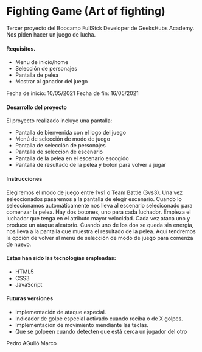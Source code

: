 # Fighting Game (Art of fighting)

Tercer proyecto del Boocamp FullStck Developer de GeeksHubs Academy. 
Nos piden hacer un juego de lucha.

<h4> Requisitos.</h4>

<ul>
    <li>Menu de inicio/home</li>
    <li>Selección de personajes</li>
    <li>Pantalla de pelea</li>
    <li>Mostrar al ganador del juego</li>    
</ul>

Fecha de inicio: 10/05/2021
Fecha de fin: 16/05/2021



<h4>Desarrollo del proyecto</h4>
El proyecto realizado incluye una pantalla:
<ul>
    <li>Pantalla de bienvenida con el logo del juego</li>
    <li>Menú de selección de modo de juego</li>
    <li>Pantalla de selección de personajes</li>
    <li>Pantalla de selección de escenario</li>    
    <li>Pantalla de la pelea en el escenario escogido</li>
    <li>Pantalla de resultado de la pelea y boton para volver a jugar</li>
</ul>


<h4>Instrucciones</h4>
Elegiremos el modo de juego entre 1vs1 o Team Battle (3vs3). Una vez seleccionados pasaremos a la pantalla de elegir escenario. Cuando lo seleccionamos automáticamente nos lleva al escenario seleciconado para comenzar la pelea.
Hay dos botones, uno para cada luchador. Empieza el luchador que tenga en el atributo mayor velocidad. Cada vez ataca uno y produce un ataque aleatorio.
Cuando uno de los dos se queda sin energía, nos lleva a la pantalla que muestra el resultado de la pelea. Aquí tendremos la opción de volver al menú de selección de modo de juego para comenza de nuevo.



<h4>Estas han sido las tecnologías empleadas:</h4>
<ul>
    <li>HTML5</li>
    <li>CSS3</li>
    <li>JavaScript</li>
</ul>



<h4>Futuras versiones</h4>
<ul>
    <li>Implementación de ataque especial.</li>
    <li>Indicador de golpe especial activado cuando reciba o de X golpes.</li>
    <li>Implementación de movimiento mendiante las teclas.</li>
    <li>Que se golpeen cuando detecten que está cerca un jugador del otro</li>
</ul>


Pedro AGulló Marco